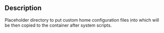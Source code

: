 ## Description

Placeholder directory to put custom home configuration files into which will be then copied to the container after system scripts.
